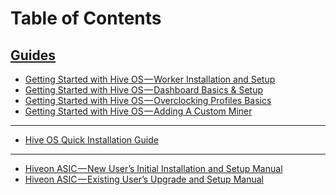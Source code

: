 Table of Contents
=================
## [Guides](guides/guides.md)
- [Getting Started with Hive OS — Worker Installation and Setup](guides/start_worker_setup.md)
- [Getting Started with Hive OS — Dashboard Basics & Setup](guides/start_dashboard_setup.md)
- [Getting Started with Hive OS — Overclocking Profiles Basics](guides/start_oc.md)
- [Getting Started with Hive OS — Adding A Custom Miner](guides/start_custom_miner.md)
___
- [Hive OS Quick Installation Guide](guides/quick_install.md)
___
- [Hiveon ASIC — New User’s Initial Installation and Setup Manual](guides/hiveon_asic_new.md)
- [Hiveon ASIC — Existing User’s Upgrade and Setup Manual](guides/guides/hiveon_asic_old.md)
